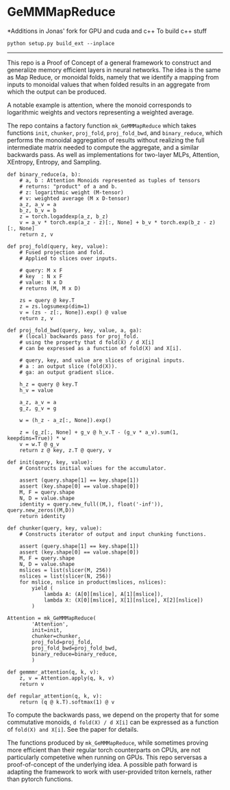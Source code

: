 # GeMMMapReduce
*Additions in Jonas' fork for GPU and cuda and c++
To build c++ stuff
```
python setup.py build_ext --inplace
```

---------------------------------------------

This repo is a Proof of Concept of a general framework to construct and generalize 
memory efficient layers in neural networks. The idea is the same as Map Reduce, 
or monoidal folds, namely that we identify a mapping from inputs to monoidal 
values that when folded results in an aggregate from which the output can be
produced. 

A notable example is attention, where the monoid corresponds to logarithmic
weights and vectors representing a weighted average.

The repo contains a factory function `mk_GeMMMapReduce` which takes functions `init`, `chunker`, `proj_fold`, 
`proj_fold_bwd`, and `binary_reduce`, which performs the monoidal aggregation of results without realizing the full intermediate matrix needed
to compute the aggregate, and a similar backwards pass. As well as implementations for two-layer MLPs, Attention, XEntropy, Entropy, and Sampling.

```
def binary_reduce(a, b):
    # a, b : Attention Monoids represented as tuples of tensors
    # returns: "product" of a and b.
    # z: logarithmic weight (M-tensor)
    # v: weighted average (M x D-tensor)
    a_z, a_v = a
    b_z, b_v = b
    z = torch.logaddexp(a_z, b_z)
    v = a_v * torch.exp(a_z - z)[:, None] + b_v * torch.exp(b_z - z)[:, None]
    return z, v

def proj_fold(query, key, value):
    # Fused projection and fold.
    # Applied to slices over inputs.

    # query: M x F
    # key  : N x F
    # value: N x D
    # returns (M, M x D)

    zs = query @ key.T
    z = zs.logsumexp(dim=1)
    v = (zs - z[:, None]).exp() @ value
    return z, v

def proj_fold_bwd(query, key, value, a, ga):
    # (local) backwards pass for proj_fold.
    # using the property that d fold(X) / d X[i]
    # can be expressed as a function of fold(X) and X[i]. 

    # query, key, and value are slices of original inputs.
    # a : an output slice (fold(X)).
    # ga: an output gradient slice. 

    h_z = query @ key.T
    h_v = value

    a_z, a_v = a
    g_z, g_v = g

    w = (h_z - a_z[:, None]).exp()

    z = (g_z[:, None] + g_v @ h_v.T - (g_v * a_v).sum(1, keepdims=True)) * w
    v = w.T @ g_v
    return z @ key, z.T @ query, v

def init(query, key, value):
    # Constructs initial values for the accumulator.

    assert (query.shape[1] == key.shape[1])
    assert (key.shape[0] == value.shape[0])
    M, F = query.shape
    N, D = value.shape
    identity = query.new_full((M,), float('-inf')), query.new_zeros((M,D))
    return identity

def chunker(query, key, value):
    # Constructs iterator of output and input chunking functions.

    assert (query.shape[1] == key.shape[1])
    assert (key.shape[0] == value.shape[0])
    M, F = query.shape
    N, D = value.shape
    mslices = list(slicer(M, 256))
    nslices = list(slicer(N, 256))
    for mslice, nslice in product(mslices, nslices):
        yield (
            lambda A: (A[0][mslice], A[1][mslice]),
            lambda X: (X[0][mslice], X[1][nslice], X[2][nslice])
        )

Attention = mk_GeMMMapReduce(
        'Attention',
        init=init,
        chunker=chunker,
        proj_fold=proj_fold,
        proj_fold_bwd=proj_fold_bwd,
        binary_reduce=binary_reduce,
        )

def gemmmr_attention(q, k, v):
    z, v = Attention.apply(q, k, v)
    return v

def regular_attention(q, k, v):
    return (q @ k.T).softmax(1) @ v
```

To compute the backwards pass, we depend on the property that for some commutative monoids, `d fold(X) / d X[i]` can be expressed
as a function of `fold(X) and X[i]`. See the paper for details.

The functions produced by `mk_GeMMMapReduce`, while sometimes proving more efficient than their regular torch counterparts on CPUs, are not
particularly competetive when running on GPUs. This repo serversas a proof-of-concept of the underlying idea. A possible path forward
is adapting the framework to work with user-provided triton kernels, rather than pytorch functions.
